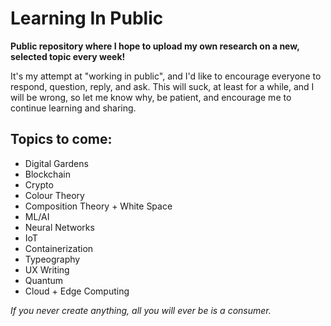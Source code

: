 # Learning In Public

**Public repository where I hope to upload my own research on a new, selected topic every week!**

It's my attempt at "working in public", and I'd like to encourage everyone to respond, question, reply, and ask. This will suck, at least for a while, and I will be wrong, so let me know why, be patient, and encourage me to continue learning and sharing. 

## Topics to come:

* Digital Gardens
* Blockchain
* Crypto
* Colour Theory
* Composition Theory + White Space
* ML/AI
* Neural Networks
* IoT
* Containerization
* Typeography
* UX Writing
* Quantum
* Cloud + Edge Computing



_If you never create anything, all you will ever be is a consumer._
